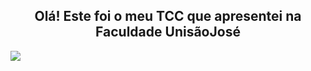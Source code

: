 <h2 align="center"> Olá! Este foi o meu TCC que apresentei na Faculdade UnisãoJosé </h2>

<img src="
![image](https://github.com/user-attachments/assets/fd8258fa-469d-4a0a-8481-d858f2e6e828)">


